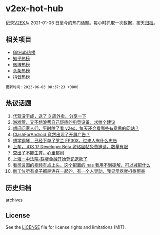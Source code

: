 # v2ex-hot-hub

 记录[V2EX](https://www.v2ex.com/)从 2021-01-06 日至今的热门话题。每小时抓取一次数据，按天[归档](archives)。
 
 ## 相关项目

- [GitHub热榜](https://github.com/snaildev/github-hot-hub)
- [知乎热榜](https://github.com/snaildev/zhihu-hot-hub)
- [微博热榜](https://github.com/snaildev/weibo-hot-hub)
- [头条热榜](https://github.com/snaildev/toutiao-hot-hub)
- [抖音热榜](https://github.com/snaildev/douyin-hot-hub)


 `更新时间：2023-06-03 08:37:23 +0800`

## 热议话题

1. [代驾没干成，送了 3 周外卖，分享一下](https://www.v2ex.com/t/945105)
1. [游戏荒，又不想浪费自己舒适的电竞设备，求给个建议](https://www.v2ex.com/t/945257)
1. [想问问家人们，平时除了看 v2ex，每天还会看哪些有意思的网站？](https://www.v2ex.com/t/945107)
1. [ClashForAndroid 竟然出现了开屏广告？](https://www.v2ex.com/t/945110)
1. [想学钢琴，已经下单了罗兰 FP30X，过来人有什么忠告](https://www.v2ex.com/t/945171)
1. [上车， iOS 17 Developer Beta 资格回帖免费邀请，数量有限](https://www.v2ex.com/t/945206)
1. [查出了不能生育，心里郁闷](https://www.v2ex.com/t/945348)
1. [上海一中法院-联璧金融开始登记退款了](https://www.v2ex.com/t/945130)
1. [看司波图的视频有点上头，这个配置的 nas 我用不到硬解，可以减配什么](https://www.v2ex.com/t/945108)
1. [新工位所有桌子都是连在一起的，有一个人晃动，我显示器就抖得厉害](https://www.v2ex.com/t/945115)

## 历史归档

[archives](archives)

## License

See the [LICENSE](LICENSE) file for license rights and limitations (MIT).
